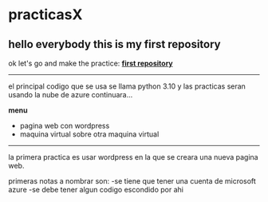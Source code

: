 # practicasX
## hello everybody this is my first repository
ok let's go and make the practice:
**[first repository](https://github.com/JoseJuML/practicasX.git)**

--------------------------------------------------
el principal codigo que se usa se llama python 3.10 y las practicas seran usando la nube de azure
continuara...

**menu**

* pagina web con wordpress
* maquina virtual sobre otra maquina virtual


------------------------------------------------
la primera practica es usar wordpress en la que se creara una nueva pagina web.

primeras notas a nombrar son:
-se tiene que tener una cuenta de microsoft azure
-se debe tener algun codigo escondido por ahi
